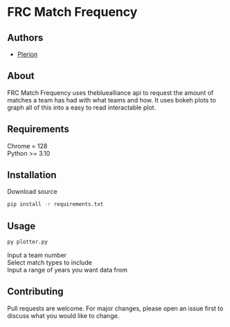 # FRC Match Frequency

## Authors
- [Plerion](https://github.com/PlerionPlorion)

## About
FRC Match Frequency uses thebluealliance api to request the amount of matches a team has had with what teams and how. It uses bokeh plots to graph all of this into a easy to read interactable plot.

## Requirements
Chrome = 128\
Python >= 3.10
## Installation

Download source

```bash
pip install -r requirements.txt
```

## Usage

```bash
py plotter.py
```
Input a team number\
Select match types to include\
Input a range of years you want data from
## Contributing

Pull requests are welcome. For major changes, please open an issue first
to discuss what you would like to change.
